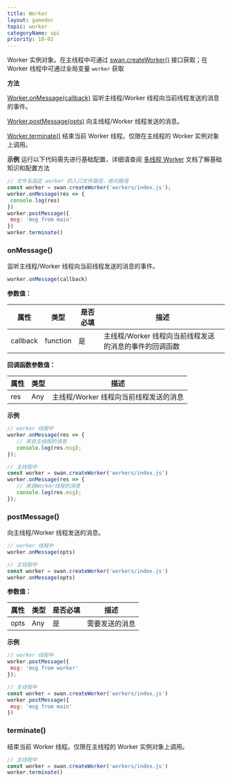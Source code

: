 ```yaml
---
title: Worker
layout: gamedoc
topic: worker
categoryName: api
priority: 18-02
---
```


 Worker 实例对象。在主线程中可通过 [swan.createWorker()](/game/api/worker/createWorker/) 接口获取；在 Worker 线程中可通过全局变量 `worker` 获取

 **方法**

 [Worker.onMessage(callback)](/game/api/worker/worker_obj/onMessage/)
监听主线程/Worker 线程向当前线程发送的消息的事件。

 [Worker.postMessage(opts)](/game/api/worker/worker_obj/postMessage/)
向主线程/Worker 线程发送的消息。

 [Worker.terminate()](/game/api/worker/worker_obj/terminate/)
结束当前 Worker 线程。仅限在主线程的 Worker 实例对象上调用。

 **示例**
运行以下代码需先进行基础配置，详细请查阅 [多线程 Worker](/game/tutorials/worker/worker/) 文档了解基础知识和配置方法

 ```js
// 文件名指定 worker 的入口文件路径，绝对路径
const worker = swan.createWorker('workers/index.js');
worker.onMessage(res => {
  console.log(res)
})
worker.postMessage({
  msg: 'msg from main'
})
worker.terminate()
```


### onMessage()
监听主线程/Worker 线程向当前线程发送的消息的事件。

 ```js
worker.onMessage(callback)
```

 **参数值：**

 |属性|类型|是否必填|描述|
|-|-|-|-|
|callback|function|是|主线程/Worker 线程向当前线程发送的消息的事件的回调函数|

 **回调函数参数值：**

 |属性|类型|描述|
|-|-|-|
|res|Any|主线程/Worker 线程向当前线程发送的消息|

 **示例**

 ```js
// worker 线程中
worker.onMessage(res => {
    // 来自主线程的消息
    console.log(res.msg);
});

 // 主线程中
const worker = swan.createWorker('workers/index.js')
worker.onMessage(res => {
    // 来自Worker线程的消息
    console.log(res.msg);
});
```

### postMessage()
向主线程/Worker 线程发送的消息。

 ```js
// worker 线程中
worker.onMessage(opts)

 // 主线程中
const worker = swan.createWorker('workers/index.js')
worker.onMessage(opts)
```

 **参数值：**

 |属性|类型|是否必填|描述|
|-|-|-|-|
|opts|Any|是|需要发送的消息|

 **示例**

 ```js
// worker 线程中
worker.postMessage({
  msg: 'msg from worker'
});

 // 主线程中
const worker = swan.createWorker('workers/index.js')
worker.postMessage({
  msg: 'msg from main'
})
```

### terminate()
结束当前 Worker 线程。仅限在主线程的 Worker 实例对象上调用。

 ```js
 // 主线程中
const worker = swan.createWorker('workers/index.js')
worker.terminate()
```